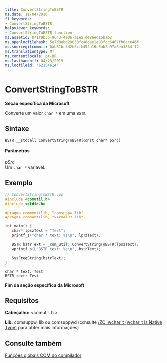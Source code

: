 ```yaml
---
title: ConvertStringToBSTR
ms.date: 11/04/2016
f1_keywords:
- ConvertStringToBSTR
helpviewer_keywords:
- ConvertStringToBSTR function
ms.assetid: 071f9b3b-9643-4e06-a1e5-de96ed15bab2
ms.openlocfilehash: 5e7d8abd29033fc88dae1e83fcc6467fb0ace46f
ms.sourcegitcommit: 0ab61bc3d2b6cfbd52a16c6ab2b97a8ea1864f12
ms.translationtype: MT
ms.contentlocale: pt-BR
ms.lasthandoff: 04/23/2019
ms.locfileid: "62154614"
---
```

# <a name="convertstringtobstr"></a>ConvertStringToBSTR

**Seção específica da Microsoft**

Converte um valor `char *` em uma `BSTR`.

## <a name="syntax"></a>Sintaxe

```
BSTR __stdcall ConvertStringToBSTR(const char* pSrc)
```

#### <a name="parameters"></a>Parâmetros

*pSrc*<br/>
Um `char *` variável.

## <a name="example"></a>Exemplo

```cpp
// ConvertStringToBSTR.cpp
#include <comutil.h>
#include <stdio.h>

#pragma comment(lib, "comsuppw.lib")
#pragma comment(lib, "kernel32.lib")

int main() {
   char* lpszText = "Test";
   printf_s("char * text: %s\n", lpszText);

   BSTR bstrText = _com_util::ConvertStringToBSTR(lpszText);
   wprintf_s(L"BSTR text: %s\n", bstrText);

   SysFreeString(bstrText);
}
```

```Output
char * text: Test
BSTR text: Test
```

**Fim da seção específica da Microsoft**

## <a name="requirements"></a>Requisitos

**Cabeçalho:** \<comutil. h >

**Lib:** comsuppw. lib ou comsuppwd (consulte [/ZC: wchar_t (wchar_t Is Native Type)](../build/reference/zc-wchar-t-wchar-t-is-native-type.md) para obter mais informações)

## <a name="see-also"></a>Consulte também

[Funções globais COM do compilador](../cpp/compiler-com-global-functions.md)